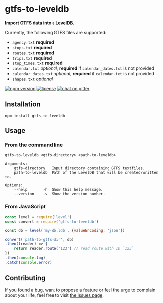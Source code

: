 # gtfs-to-leveldb

**Import [GTFS](https://developers.google.com/transit/gtfs/) data into a [LevelDB](http://leveldb.org).**

Currently, the following GTFS files are supported:

- `agency.txt` **required**
- `stops.txt` **required**
- `routes.txt` **required**
- `trips.txt` **required**
- `stop_times.txt` **required**
- `calendar.txt` *optional*, **required** if `calendar_dates.txt` is not provided
- `calendar_dates.txt` *optional*, **required** if `calendar.txt` is not provided
- `shapes.txt` *optional*

[![npm version](https://img.shields.io/npm/v/gtfs-to-leveldb.svg)](https://www.npmjs.com/package/gtfs-to-leveldb)
[![license](https://img.shields.io/github/license/public-transport/gtfs-to-leveldb.svg?style=flat)](LICENSE)
[![chat on gitter](https://badges.gitter.im/public-transport/Lobby.svg)](https://gitter.im/public-transport/Lobby)

## Installation

```shell
npm install gtfs-to-leveldb
```


## Usage

### From the command line

```shell
gtfs-to-leveldb <gtfs-directory> <path-to-leveldb>

Arguments:
	gtfs-directory   Input directory containing GTFS textfiles.
	path-to-leveldb  Path of the LevelDB that will be created/written to.

Options:
	--help       -h  Show this help message.
	--version    -v  Show the version number.
```

### From JavaScript

```js
const level = require('level')
const convert = require('gtfs-to-leveldb')

const db = level('my-db.ldb', {valueEncoding: 'json'})

convert('path-to-gtfs-dir', db)
.then((reader) => {
    return reader.route('123') // read route with ID `123`
})
.then(console.log)
.catch(console.error)
```


## Contributing

If you found a bug, want to propose a feature or feel the urge to complain about your life, feel free to visit [the issues page](https://github.com/public-transport/gtfs-to-leveldb/issues).
